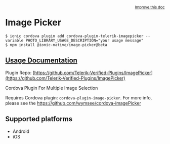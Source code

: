 <a style="float:right;font-size:12px;" href="http://github.com/ionic-team/ionic-native/edit/master/src/@ionic-native/plugins/image-picker/index.ts#L36">
  Improve this doc
</a>

# Image Picker

```
$ ionic cordova plugin add cordova-plugin-telerik-imagepicker --variable PHOTO_LIBRARY_USAGE_DESCRIPTION="your usage message"
$ npm install @ionic-native/image-picker@beta
```

## [Usage Documentation](https://ionicframework.com/docs/native/image-picker/)

Plugin Repo: [https://github.com/Telerik-Verified-Plugins/ImagePicker](https://github.com/Telerik-Verified-Plugins/ImagePicker)

Cordova Plugin For Multiple Image Selection

Requires Cordova plugin: `cordova-plugin-image-picker`.
For more info, please see the https://github.com/wymsee/cordova-imagePicker

## Supported platforms
- Android
- iOS



